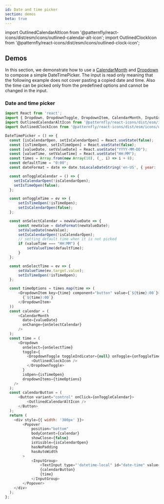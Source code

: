 ```yaml
---
id: Date and time picker
section: demos
beta: true
---
```


import OutlinedCalendarAltIcon from '@patternfly/react-icons/dist/esm/icons/outlined-calendar-alt-icon';
import OutlinedClockIcon from '@patternfly/react-icons/dist/esm/icons/outlined-clock-icon';

## Demos

In this section, we demonstrate how to use a [CalendarMonth](/components/calendar-month) and [Dropdown](/components/dropdown) to compose a simple DateTimePicker.
The input is read only meaning that the following example does not cover pasting a copied date and time. Also the time can be picked only from the predefined options and cannot be changed in the input.

### Date and time picker

```js
import React from 'react';
import { Dropdown, DropdownToggle, DropdownItem, CalendarMonth, InputGroup, TextInput, Button, Popover } from '@patternfly/react-core';
import OutlinedCalendarAltIcon from '@patternfly/react-icons/dist/esm/icons/outlined-calendar-alt-icon';
import OutlinedClockIcon from '@patternfly/react-icons/dist/esm/icons/outlined-clock-icon';

DateTimePicker = () => {
  const [isCalendarOpen, setIsCalendarOpen] = React.useState(false);
  const [isTimeOpen, setIsTimeOpen] = React.useState(false);
  const [valueDate, setValueDate] = React.useState("YYYY-MM-DD");
  const [valueTime, setValueTime] = React.useState("HH:MM");
  const times = Array.from(new Array(10), (_, i) => i + 8);
  const defaultTime = "0:00";
  const dateFormat = date => date.toLocaleDateString('en-US', { year: 'numeric', month: '2-digit', day: '2-digit' }).replace(/\//g,'-');

  const onToggleCalendar = () => {
    setIsCalendarOpen(!isCalendarOpen);
    setIsTimeOpen(false);
  };

  const onToggleTime = ev => {
      setIsTimeOpen(!isTimeOpen);
      setIsCalendarOpen(false);
  };

  const onSelectCalendar = newValueDate => {
      const newValue = dateFormat(newValueDate);
      setValueDate(newValue);
      setIsCalendarOpen(!isCalendarOpen);
      // setting default time when it is not picked
      if (valueTime === "HH:MM") {
          setValueTime(defaultTime);
      }
  };

  const onSelectTime = ev => {
      setValueTime(ev.target.value);
      setIsTimeOpen(!isTimeOpen);
  };

  const timeOptions = times.map(time => (
      <DropdownItem key={time} component="button" value={`${time}:00`}>
        {`${time}:00`}
      </DropdownItem>
  ))
  const calendar = (
      <CalendarMonth
        date={valueDate}
        onChange={onSelectCalendar}
      />
  );
  const time = (
      <Dropdown
        onSelect={onSelectTime}
        toggle={
          <DropdownToggle toggleIndicator={null} onToggle={onToggleTime} style={{ padding: '6px 16px' }}>
            <OutlinedClockIcon />
          </DropdownToggle>
        }
        isOpen={isTimeOpen}
        dropdownItems={timeOptions}
    />
  );
  const calendarButton = (
      <Button variant="control" onClick={onToggleCalendar}>
          <OutlinedCalendarAltIcon />
      </Button>
  );
  return (
    <div style={{ width: '300px' }}>
        <Popover
            position="bottom"
            bodyContent={calendar}
            showClose={false}
            isVisible={isCalendarOpen}
            hasNoPadding
            hasAutoWidth
        >
            <InputGroup>
                <TextInput type="'datetime-local" id="date-time" value={valueDate + ' ' + valueTime} isReadOnly/>
                {calendarButton}
                {time}
            </InputGroup>
        </Popover>
    </div>
  );
};
```
